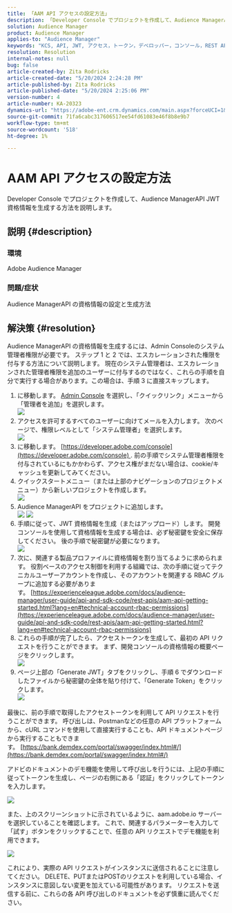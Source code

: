```yaml
---
title: 「AAM API アクセスの設定方法」
description: 「Developer Console でプロジェクトを作成して、Audience ManagerAPI JWT 資格情報を生成する方法を説明します。」
solution: Audience Manager
product: Audience Manager
applies-to: "Audience Manager"
keywords: "KCS, API, JWT, アクセス，トークン，デベロッパー，コンソール，REST API, REST"
resolution: Resolution
internal-notes: null
bug: false
article-created-by: Zita Rodricks
article-created-date: "5/20/2024 2:24:28 PM"
article-published-by: Zita Rodricks
article-published-date: "5/20/2024 2:25:06 PM"
version-number: 4
article-number: KA-20323
dynamics-url: "https://adobe-ent.crm.dynamics.com/main.aspx?forceUCI=1&pagetype=entityrecord&etn=knowledgearticle&id=16de6aa6-b416-ef11-9f8a-6045bd026dc7"
source-git-commit: 71fa6cabc317606517ee54fd61083e46f8b8e9b7
workflow-type: tm+mt
source-wordcount: '518'
ht-degree: 1%

---
```


# AAM API アクセスの設定方法


Developer Console でプロジェクトを作成して、Audience ManagerAPI JWT 資格情報を生成する方法を説明します。

## 説明 {#description}


### 環境

Adobe Audience Manager

### 問題/症状

Audience ManagerAPI の資格情報の設定と生成方法


## 解決策 {#resolution}


Audience ManagerAPI の資格情報を生成するには、Admin Consoleのシステム管理者権限が必要です。 ステップ 1 と 2 では、エスカレーションされた権限を付与する方法について説明します。 現在のシステム管理者は、エスカレーションされた管理者権限を追加のユーザーに付与するのではなく、これらの手順を自分で実行する場合があります。この場合は、手順 3 に直接スキップします。

1. に移動します。 [Admin Console](https://adminconsole.adobe.com/) を選択し、「クイックリンク」メニューから「管理者を追加」を選択します。<br>    ![](assets/27c759f0-4418-ed11-b83e-0022480868ff.png)
2. アクセスを許可するすべてのユーザーに向けてメールを入力します。 次のページで、権限レベルとして「システム管理者」を選択します。<br>    ![](assets/4eaf764b-4518-ed11-b83e-0022480868ff.png)
3. に移動します。 [https://developer.adobe.com/console](https://developer.adobe.com/console) . 前の手順でシステム管理者権限を付与されているにもかかわらず、アクセス権がまだない場合は、cookie/キャッシュを更新してみてください。
4. クイックスタートメニュー（または上部のナビゲーションのプロジェクトメニュー）から新しいプロジェクトを作成します。<br>    ![](assets/363a9d79-1418-ed11-b83e-0022480868ff.png)
5. Audience ManagerAPI をプロジェクトに追加します。<br>    ![](assets/a06e1ebd-1418-ed11-b83e-0022480868ff.png)
   ![](assets/26768505-1518-ed11-b83e-0022480868ff.png)
6. 手順に従って、JWT 資格情報を生成（またはアップロード）します。 開発コンソールを使用して資格情報を生成する場合は、必ず秘密鍵を安全に保存してください。 後の手順で秘密鍵が必要になります。<br>    ![](assets/d7e73a64-1518-ed11-b83e-0022480868ff.png)
7. 次に、関連する製品プロファイルに資格情報を割り当てるように求められます。 役割ベースのアクセス制御を利用する組織では、次の手順に従ってテクニカルユーザーアカウントを作成し、そのアカウントを関連する RBAC グループに追加する必要があります。 [https://experienceleague.adobe.com/docs/audience-manager/user-guide/api-and-sdk-code/rest-apis/aam-api-getting-started.html?lang=en#technical-account-rbac-permissions](https://experienceleague.adobe.com/docs/audience-manager/user-guide/api-and-sdk-code/rest-apis/aam-api-getting-started.html?lang=en#technical-account-rbac-permissions)
8. これらの手順が完了したら、アクセストークンを生成して、最初の API リクエストを行うことができます。 まず、開発コンソールの資格情報の概要ページをクリックします。<br>    ![](assets/f9ef434b-ef22-ed11-b83e-0022480868ff.png)
9. ページ上部の「Generate JWT」タブをクリックし、手順 6 でダウンロードしたファイルから秘密鍵の全体を貼り付けて、「Generate Token」をクリックします。<br>    ![](assets/54d65c8d-ef22-ed11-b83e-0022480868ff.png)


最後に、前の手順で取得したアクセストークンを利用して API リクエストを行うことができます。 呼び出しは、Postmanなどの任意の API プラットフォームから、cURL コマンドを使用して直接実行することも、API ドキュメントページから実行することもできます。 [https://bank.demdex.com/portal/swagger/index.html#/](https://bank.demdex.com/portal/swagger/index.html#/)

アドビのドキュメントのデモ機能を使用して呼び出しを行うには、上記の手順に従ってトークンを生成し、ページの右側にある「認証」をクリックしてトークンを入力します。

![](assets/ba540b4f-f022-ed11-b83e-0022480868ff.png)

また、上のスクリーンショットに示されているように、aam.adobe.io サーバーを選択していることを確認します。 これで、関連するパラメーターを入力して「試す」ボタンをクリックすることで、任意の API リクエストでデモ機能を利用できます。

![](assets/0ef8197f-f022-ed11-b83e-0022480868ff.png)

これにより、実際の API リクエストがインスタンスに送信されることに注意してください。 DELETE、PUTまたはPOSTのリクエストを利用している場合、インスタンスに意図しない変更を加えている可能性があります。 リクエストを送信する前に、これらの各 API 呼び出しのドキュメントを必ず慎重に読んでください。
